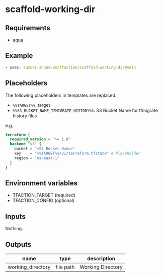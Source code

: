 # scaffold-working-dir

## Requirements

* [aqua](https://aquaproj.github.io/)

## Example

```yaml
- uses: suzuki-shunsuke/tfaction/scaffold-working-dir@main
```

## Placeholders

The following placeholders in templates are replaced.

* `%%TARGET%%`: target
* `%%S3_BUCKET_NAME_TFMIGRATE_HISTORY%%`: S3 Bucket Name for tfmigrate history files

e.g.

```tf
terraform {
  required_version = ">= 1.0"
  backend "s3" {
    bucket = "<S3 Bucket Name>"
    key    = "%%TARGET%%/v1/terraform.tfstate" # Placeholder
    region = "us-east-1"
  }
}
```

## Environment variables

* TFACTION_TARGET (required)
* TFACTION_CONFIG (optional)

## Inputs

Nothing.

## Outputs

name | type | description
--- | --- | ---
working_directory | file path | Working Directory
